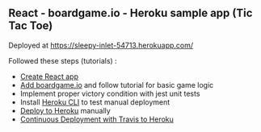 ## React - boardgame.io - Heroku sample app (Tic Tac Toe)

Deployed at https://sleepy-inlet-54713.herokuapp.com/

Followed these steps (tutorials) :
- [Create React app](https://reactjs.org/tutorial/tutorial.html)
- [Add boardgame.io](http://boardgame.io/#/tutorial) and follow tutorial for basic game logic
- Implement proper victory condition with jest unit tests
- Install [Heroku CLI](https://devcenter.heroku.com/articles/heroku-cli) to test manual deployment
- [Deploy to Heroku](https://blog.heroku.com/deploying-react-with-zero-configuration) manually
- [Continuous Deployment with Travis to Heroku](https://docs.travis-ci.com/user/deployment/heroku/)